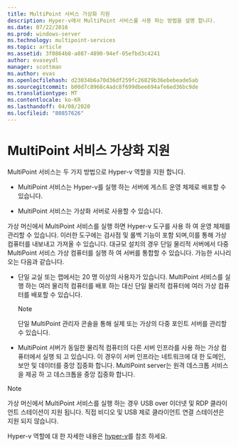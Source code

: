 ```yaml
---
title: MultiPoint 서비스 가상화 지원
description: Hyper-v에서 MultiPoint 서비스를 사용 하는 방법을 설명 합니다.
ms.date: 07/22/2016
ms.prod: windows-server
ms.technology: multipoint-services
ms.topic: article
ms.assetid: 3f0864b8-a087-4890-94ef-05efbd3c4241
author: evaseydl
manager: scottman
ms.author: evas
ms.openlocfilehash: d23034b6a70d36df259fc26829b36ebebeade5ab
ms.sourcegitcommit: b00d7c8968c4adc8f699dbee694afe6ed36bc9de
ms.translationtype: MT
ms.contentlocale: ko-KR
ms.lasthandoff: 04/08/2020
ms.locfileid: "80857626"
---
```

# <a name="multipoint-services-virtualization-support"></a>MultiPoint 서비스 가상화 지원
MultiPoint 서비스는 두 가지 방법으로 Hyper-v 역할을 지원 합니다.  
  
-   MultiPoint 서비스는 Hyper-v를 실행 하는 서버에 게스트 운영 체제로 배포할 수 있습니다.  
  
-   MultiPoint 서비스는 가상화 서버로 사용할 수 있습니다.   
  
가상 머신에서 MultiPoint 서비스를 실행 하면 Hyper-v 도구를 사용 하 여 운영 체제를 관리할 수 있습니다. 이러한 도구에는 검사점 및 롤백 기능이 포함 되며,이를 통해 가상 컴퓨터를 내보내고 가져올 수 있습니다. 대규모 설치의 경우 단일 물리적 서버에서 다중 MultiPoint 서비스 가상 컴퓨터를 실행 하 여 서버를 통합할 수 있습니다. 가능한 시나리오는 다음과 같습니다.  
  
-   단일 교실 또는 랩에서는 20 명 이상의 사용자가 있습니다. MultiPoint 서비스를 실행 하는 여러 물리적 컴퓨터를 배포 하는 대신 단일 물리적 컴퓨터에 여러 가상 컴퓨터를 배포할 수 있습니다.  
  
    > [!NOTE]  
    > 단일 MultiPoint 관리자 콘솔을 통해 실제 또는 가상의 다중 포인트 서버를 관리할 수 있습니다.  
  
-   MultiPoint 서버가 동일한 물리적 컴퓨터의 다른 서버 인프라를 사용 하는 가상 컴퓨터에서 실행 되 고 있습니다. 이 경우이 서버 인프라는 네트워크에 대 한 도메인, 보안 및 데이터를 중앙 집중화 합니다. MultiPoint server는 원격 데스크톱 서비스을 제공 하 고 데스크톱을 중앙 집중화 합니다.  
  
> [!NOTE]  
> 가상 머신에서 MultiPoint 서비스를 실행 하는 경우 USB over 이더넷 및 RDP 클라이언트 스테이션이 지원 됩니다. 직접 비디오 및 USB 제로 클라이언트 연결 스테이션은 지원 되지 않습니다.  
  
Hyper-v 역할에 대 한 자세한 내용은 [hyper-v](../../virtualization/hyper-v/hyper-v-on-windows-server.md)를 참조 하세요.  